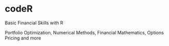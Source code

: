 # codeR
Basic Financial Skills with R

Portfolio Optimization, Numerical Methods, Financial Mathematics, Options Pricing and more

